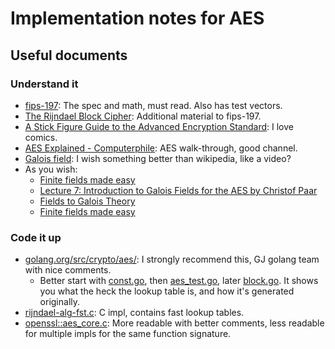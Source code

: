 # Implementation notes for AES

## Useful documents

### Understand it
* [fips-197](https://csrc.nist.gov/csrc/media/publications/fips/197/final/documents/fips-197.pdf): The spec and math, must read. Also has test vectors.
* [The Rijndael Block Cipher](https://csrc.nist.gov/csrc/media/projects/cryptographic-standards-and-guidelines/documents/aes-development/rijndael-ammended.pdf): Additional material to fips-197.
* [A Stick Figure Guide to the Advanced Encryption Standard](http://www.moserware.com/2009/09/stick-figure-guide-to-advanced.html): I love comics.
* [AES Explained - Computerphile](https://www.youtube.com/watch?v=O4xNJsjtN6E&ab_channel=Computerphile): AES walk-through, good channel.
* [Galois field](https://en.wikipedia.org/wiki/Finite_field): I wish something better than wikipedia, like a video?
* As you wish:
  * [Finite fields made easy](https://www.youtube.com/watch?v=z9bTzjy4SCg&ab_channel=RandellHeyman)
  * [Lecture 7: Introduction to Galois Fields for the AES by Christof Paar](https://www.youtube.com/watch?v=x1v2tX4_dkQ&t=4013s&ab_channel=IntroductiontoCryptographybyChristofPaar)
  * [Fields to Galois Theory](https://www.youtube.com/watch?v=TpH0CzAHxNE&list=PLCgncMh0TrCnyT2vrhEO5DwYEAiq4d_Jz&ab_channel=HarpreetBedi)
  * [Finite fields made easy](https://www.youtube.com/watch?v=z9bTzjy4SCg&t=13s&ab_channel=RandellHeyman)

### Code it up
* [golang.org/src/crypto/aes/](https://golang.org/src/crypto/aes/): I strongly recommend this, GJ golang team with nice comments.
  * Better start with [const.go](https://golang.org/src/crypto/aes/const.go), then [aes_test.go](https://golang.org/src/crypto/aes/aes_test.go), later [block.go](https://golang.org/src/crypto/aes/block.go). It shows you what the heck the lookup table is, and how it's generated originally.
* [rijndael-alg-fst.c](https://fastcrypto.org/front/misc/rijndael-alg-fst.c): C impl, contains fast lookup tables.
* [openssl::aes_core.c](https://github.com/openssl/openssl/blob/OpenSSL_1_1_1-stable/crypto/aes/aes_core.c): More readable with better comments, less readable for multiple impls for the same function signature.